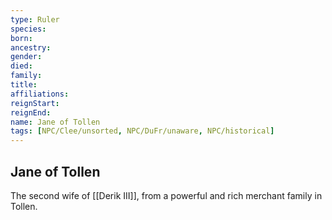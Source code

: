 ```yaml
---
type: Ruler
species:
born:
ancestry:
gender:
died:
family:
title:
affiliations:
reignStart:
reignEnd:
name: Jane of Tollen
tags: [NPC/Clee/unsorted, NPC/DuFr/unaware, NPC/historical]
---
```

## Jane of Tollen

The second wife of [[Derik III]], from a powerful and rich merchant family in Tollen.
